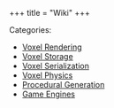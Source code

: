 +++
title = "Wiki"
+++

Categories:

- [Voxel Rendering](/wiki/rendering/)
- [Voxel Storage](/wiki/storage/)
- [Voxel Serialization](/wiki/serialization/)
- [Voxel Physics](/wiki/physics/)
- [Procedural Generation](/wiki/procgen/)
- [Game Engines](/wiki/engines/)
